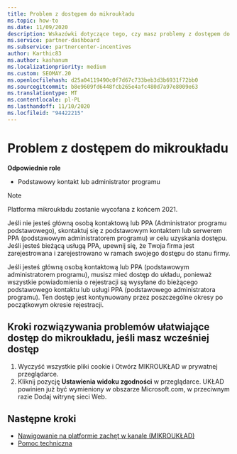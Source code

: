 ```yaml
---
title: Problem z dostępem do mikroukładu
ms.topic: how-to
ms.date: 11/09/2020
description: Wskazówki dotyczące tego, czy masz problemy z dostępem do mikroukładu
ms.service: partner-dashboard
ms.subservice: partnercenter-incentives
author: Karthic83
ms.author: kashanum
ms.localizationpriority: medium
ms.custom: SEOMAY.20
ms.openlocfilehash: d25a04119490c0f7d67c733beb3d3b6931f72bb0
ms.sourcegitcommit: b8e9609fd6448fcb265e4afc480d7a97e8009e63
ms.translationtype: MT
ms.contentlocale: pl-PL
ms.lasthandoff: 11/10/2020
ms.locfileid: "94422215"
---
```

# <a name="trouble-accessing-chip"></a>Problem z dostępem do mikroukładu

**Odpowiednie role**

- Podstawowy kontakt lub administrator programu

>[!NOTE]
>Platforma mikroukładu zostanie wycofana z końcem 2021.

Jeśli nie jesteś główną osobą kontaktową lub PPA (Administrator programu podstawowego), skontaktuj się z podstawowym kontaktem lub serwerem PPA (podstawowym administratorem programu) w celu uzyskania dostępu. Jeśli jesteś bieżącą usługą PPA, upewnij się, że Twoja firma jest zarejestrowana i zarejestrowano w ramach swojego dostępu do stanu firmy.

Jeśli jesteś główną osobą kontaktową lub PPA (podstawowym administratorem programu), musisz mieć dostęp do układu, ponieważ wszystkie powiadomienia o rejestracji są wysyłane do bieżącego podstawowego kontaktu lub usługi PPA (podstawowego administratora programu). Ten dostęp jest kontynuowany przez poszczególne okresy po początkowym okresie rejestracji.

## <a name="troubleshooting-steps-to-assist-with-accessing-chip-if-you-have-had-access-previously"></a>Kroki rozwiązywania problemów ułatwiające dostęp do mikroukładu, jeśli masz wcześniej dostęp

1. Wyczyść wszystkie pliki cookie i Otwórz MIKROUKŁAD w prywatnej przeglądarce.
1. Kliknij pozycję **Ustawienia widoku zgodności** w przeglądarce. UKŁAD powinien już być wymieniony w obszarze Microsoft.com, w przeciwnym razie Dodaj witrynę sieci Web.

## <a name="next-steps"></a>Następne kroki

- [Nawigowanie na platformie zachęt w kanale (MIKROUKŁAD)](chip-intro.md)
- [Pomoc techniczna](report-problems-with-partner-center.md)